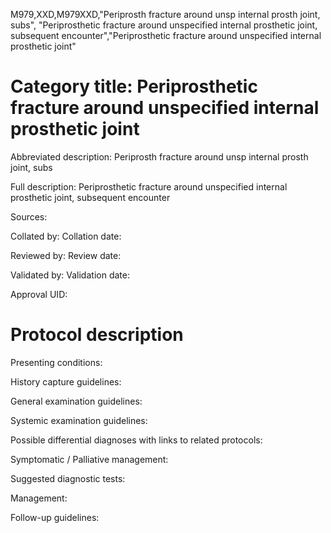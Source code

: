 M979,XXD,M979XXD,"Periprosth fracture around unsp internal prosth joint, subs", "Periprosthetic fracture around unspecified internal prosthetic joint, subsequent encounter","Periprosthetic fracture around unspecified internal prosthetic joint"
# Category title: Periprosthetic fracture around unspecified internal prosthetic joint

Abbreviated description: Periprosth fracture around unsp internal prosth joint, subs

Full description: Periprosthetic fracture around unspecified internal prosthetic joint, subsequent encounter

Sources:

Collated by:
Collation date:

Reviewed by:
Review date:

Validated by:
Validation date:

Approval UID:

# Protocol description

Presenting conditions:

History capture guidelines:

General examination guidelines:

Systemic examination guidelines:

Possible differential diagnoses with links to related protocols:

Symptomatic / Palliative management:

Suggested diagnostic tests:

Management:

Follow-up guidelines:
